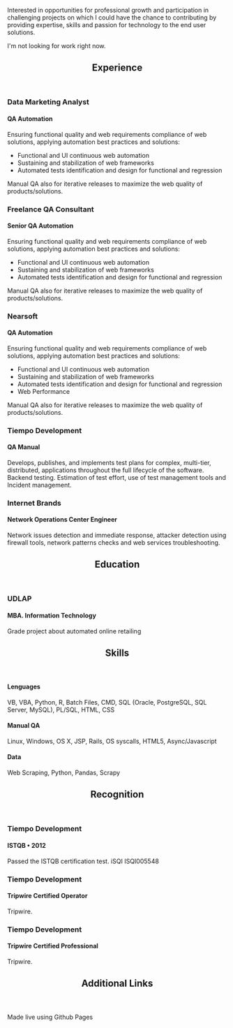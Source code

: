 
<p>Interested in opportunities for professional growth and participation in challenging projects on which I could have the chance to contributing by providing expertise, skills and passion for technology to the end user solutions.</p>
</div>
<a class="contact-button not-looking">I'm not looking for work right now.</a></header>
<section class="content-section"><header class="section-header">
<h2>Experience</h2>
</header>
<div class="resume-item">
<h3 class="resume-item-title">Data Marketing Analyst</h3>
<h4 class="resume-item-details">QA Automation</h4>
<p class="resume-item-copy">Ensuring functional quality and web requirements compliance of web solutions, applying automation best practices and solutions:</p>
<ul class="resume-item-list">
<li>Functional and UI continuous web automation</li>
<li>Sustaining and stabilization of web frameworks</li>
<li>Automated tests identification and design for functional and regression</li>
</ul>
<p class="resume-item-copy">Manual QA also for iterative releases to maximize the web quality of products/solutions.</p>
</div>
<div class="resume-item">
<h3 class="resume-item-title">Freelance QA Consultant</h3>
<h4 class="resume-item-details">Senior QA Automation</h4>
<p class="resume-item-copy">Ensuring functional quality and web requirements compliance of web solutions, applying automation best practices and solutions:</p>
<ul class="resume-item-list">
<li>Functional and UI continuous web automation</li>
<li>Sustaining and stabilization of web frameworks</li>
<li>Automated tests identification and design for functional and regression</li>
</ul>
<p class="resume-item-copy">Manual QA also for iterative releases to maximize the web quality of products/solutions.</p>
</div>
<div class="resume-item">
<h3 class="resume-item-title">Nearsoft</h3>
<h4 class="resume-item-details">QA Automation</h4>
<p class="resume-item-copy">Ensuring functional quality and web requirements compliance of web solutions, applying automation best practices and solutions:</p>
<ul class="resume-item-list">
<li>Functional and UI continuous web automation</li>
<li>Sustaining and stabilization of web frameworks</li>
<li>Automated tests identification and design for functional and regression</li>
<li>Web Performance</li>
</ul>
<p class="resume-item-copy">Manual QA also for iterative releases to maximize the web quality of products/solutions.</p>
</div>
<div class="resume-item">
<h3 class="resume-item-title">Tiempo Development</h3>
<h4 class="resume-item-details">QA Manual</h4>
<p class="resume-item-copy">Develops, publishes, and implements test plans for complex, multi-tier, distributed, applications throughout the full lifecycle of the software. Backend testing. Estimation of test effort, use of test management tools and Incident management.</p>
</div>
<div class="resume-item">
<h3 class="resume-item-title">Internet Brands</h3>
<h4 class="resume-item-details">Network Operations Center Engineer</h4>
<p class="resume-item-copy">Network issues detection and immediate response, attacker detection using firewall tools, network patterns checks and web services troubleshooting.</p>
</div>
</section>
<section class="content-section"><header class="section-header">
<h2>Education</h2>
</header>
<div class="resume-item">
<h3 class="resume-item-title">UDLAP</h3>
<h4 class="resume-item-details">MBA. Information Technology</h4>
<p class="resume-item-copy">Grade project about automated online retailing</p>
</div>
</section>
<section class="content-section"><header class="section-header">
<h2>Skills</h2>
</header>
<div class="resume-item">
<h4 class="resume-item-details">Lenguages</h4>
<p class="resume-item-copy">VB, VBA, Python, R,  Batch Files, CMD, SQL (Oracle, PostgreSQL, SQL Server, MySQL), PL/SQL, HTML, CSS</p>
</div>
<div class="resume-item">
<h4 class="resume-item-details">Manual QA</h4>
<p class="resume-item-copy">Linux, Windows, OS X, JSP, Rails, OS syscalls, HTML5, Async/Javascript</p>
</div>
<div class="resume-item">
<h4 class="resume-item-details">Data</h4>
<p class="resume-item-copy">Web Scraping, Python, Pandas, Scrapy</p>
</div>
</section>
<section class="content-section"><header class="section-header">
<h2>Recognition</h2>
</header>
<div class="resume-item">
<h3 class="resume-item-title">Tiempo Development</h3>
<h4 class="resume-item-details">ISTQB &bull; 2012</h4>
<p class="resume-item-copy">Passed the ISTQB certification test. iSQI ISQI005548</p>
</div>
<div class="resume-item">
<h3 class="resume-item-title">Tiempo Development</h3>
<h4 class="resume-item-details">Tripwire Certified Operator</h4>
<p class="resume-item-copy">Tripwire.</p>
</div>
<div class="resume-item">
<h3 class="resume-item-title">Tiempo Development</h3>
<h4 class="resume-item-details">Tripwire Certified Professional</h4>
<p class="resume-item-copy">Tripwire.</p>
</div>
</section>
<section class="content-section"><header class="section-header">
<h2>Additional Links</h2>
</header>
<div class="resume-item">
<ul class="resume-item-list">
</ul>
</div>
</section>
<footer class="page-footer">
<p class="footer-line">Made live using Github Pages</p>
</footer>
